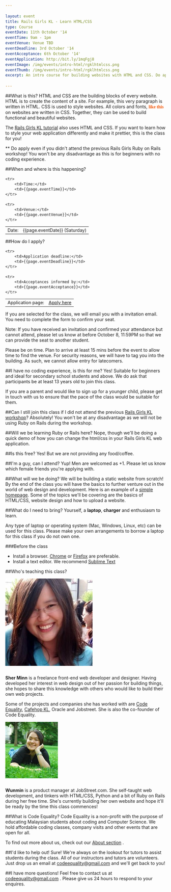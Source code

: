 ```yaml
---

layout: event
title: Rails Girls KL - Learn HTML/CSS 
type: Course
eventDate: 11th October '14
eventTime: 9am - 1pm
eventVenue: Venue TBD
eventDeadline: 3rd October '14
eventAcceptance: 6th October '14'
eventApplication: http://bit.ly/1mqFgj8
eventImage: /img/events/intro-html/rgklhtmlcss.png
eventThumb: /img/events/intro-html/rgklhtmlcss.png
excerpt: An intro course for building websites with HTML and CSS. Do apply even if you didn't attend the previous Rails Girls Ruby on Rails workshop!

---
```

<!-- <a class="large" target="_blank" href="/img/events/intro-js/intro-js-poster.png">Event poster</a>
-->

##What is this?
HTML and CSS are the building blocks of every website. HTML is to create the content of a site. For example, this very paragraph is written in HTML. CSS is used to style websites. All colors and fonts, <span style="color:#f25405; font-weight:bold; font-family:Arvo, serif">like this</span> on websites are written in CSS. Together, they can be used to build functional and beautiful websites.

The [Rails Girls KL tutorial](http://railsgirls-my.github.io/app/) also uses HTML and CSS. If you want to learn how to style your web application differently and make it prettier, this is the class for you!

** Do apply even if you didn't attend the previous Rails Girls Ruby on Rails workshop! You won't be any disadvantage as this is for beginners with no coding experience.

##When and where is this happening?
<table class="ce-event-details-table">
	<tr>
		<td>Date:</td>
		<td>{{page.eventDate}} (Saturday)</td>
	</tr>

	<tr>
		<td>Time:</td>
		<td>{{page.eventTime}}</td>
	</tr>

	<tr>
		<td>Venue:</td>
		<td>{{page.eventVenue}}</td>
	</tr>
</table>

##How do I apply?
<table class="ce-event-details-table">
	<tr>
		<td>Application page:</td>
		<td><a href="{{page.eventApplication}}">Apply here</a></td>
	</tr>

	<tr>
		<td>Application deadline:</td>
		<td>{{page.eventDeadline}}</td>
	</tr>

	<tr>
		<td>Acceptances informed by:</td>
		<td>{{page.eventAcceptance}}</td>
	</tr>
</table>

If you are selected for the class, we will email you with a invitation email. You need to complete the form to confirm your seat.

<div class="well">
Note: If you have received an invitation and confirmed your attendance but cannot attend, please let us know at before October 8, 11:59PM so that we can provide the seat to another student.
</div>

Please be on time. Plan to arrive at least 15 mins before the event to allow time to find the venue. For security reasons, we will have to tag you into the building. As such, we cannot allow entry for latecomers.

##I have no coding experience, is this for me?
Yes! Suitable for beginners and ideal for secondary school students and above. We do ask that participants be at least 13 years old to join this class. 

If you are a parent and would like to sign up for a younger child, please get in touch with us to ensure that the pace of the class would be suitable for them.

##Can I still join this class if I did not attend the previous [Rails Girls KL workshop](http://railsgirls.com/kl)?
Absolutely! You won't be at any disadvantage as we will not be using Ruby on Rails during the workshop.

##Will we be learning Ruby or Rails here?
Nope, though we'll be doing a quick demo of how you can change the html/css in your Rails Girls KL web application.

##Is this free?
Yes! But we are not providing any food/coffee. 

##I'm a guy, can I attend?
Yup! Men are welcomed as +1. Please let us know which female friends you're applying with.

##What will we be doing?
We will be building a static website from scratch! By the end of the class you will have the basics to further venture out in the world of web design and development. Here is an example of a <a href="http://mcopages.com/sherminn/" target="_blank">simple homepage</a>. Some of the topics we'll be covering are the basics of HTML/CSS, website design and how to upload a website.

##What do I need to bring?
Yourself, a __laptop__, __charger__ and enthusiasm to learn. 

Any type of laptop or operating system (Mac, Windows, Linux, etc) can be used for this class. Please make your own arrangements to borrow a laptop for this class if you do not own one.

###Before the class
* Install a browser. [Chrome](https://www.google.com/intl/en/chrome/browser/) or [Firefox](http://www.mozilla.org/en-US/firefox/new/) are preferable.
* Install a text editor. We recommend [Sublime Text](http://www.sublimetext.com/)


##Who's teaching this class?

<div class="row">
	<div class="col-sm-3 col-lg-2">
		<img class="img-responsive" src="/img/events/intro-html/sherminn.jpg" style="padding-bottom: 12px"/>
	</div>
	<div class="col-sm-9 col-lg-10">
		<p>
			<strong>Sher Minn</strong> is a freelance front-end web developer and designer. Having developed her interest in web design out of her passion for building things, she hopes to share this knowledge with others who would like to build their own web projects. </p>
		<p>
			Some of the projects and companies she has worked with are <a target="_blank" href="http://codeequality.org">Code Equality</a>, <a target="_blank" href="http://cafehopkl.com">Cafehop KL</a>, Oracle and Jobstreet. She is also the co-founder of Code Equality.
		</p>
	</div>
</div>

<div class="row">
	<div class="col-sm-3 col-lg-2">
		<img class="img-responsive" src="/img/events/intro-html/wunmin.jpg" style="padding-bottom: 12px"/>
	</div>
	<div class="col-sm-9 col-lg-10">
		<p>
			<strong>Wunmin</strong> is a product manager at JobStreet.com. She self-taught web development, and tinkers with HTML/CSS, Python and a bit of Ruby on Rails during her free time. She's currently building her own website and hope it'll be ready by the time this class commences!</p>
	</div>
</div>
 
##What is Code Equality? 
Code Equality is a non-profit with the purpose of educating Malaysian students about coding and Computer Science. We hold affordable coding classes, company visits and other events that are open for all.  

To find out more about us, check out our <a href="http://codeequality.org/index.html#about">About section</a>
. 

##I'd like to help out!
Sure! We're always on the lookout for tutors to assist students during the class. All of our instructors and tutors are volunteers. Just drop us an email at
<a href="mailto:codeequality@gmail.com">codeequality@gmail.com</a>
and we'll get back to you!

##I have more questions!
Feel free to contact us at
<a href="mailto:codeequality@gmail.com">codeequality@gmail.com</a>
. Please give us 24 hours to respond to your enquires.